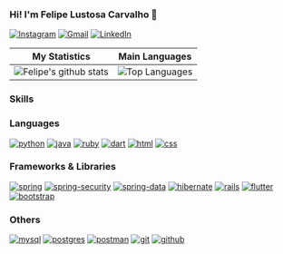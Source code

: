 ### Hi! I'm Felipe Lustosa Carvalho 👋

[![Instagram](https://img.shields.io/badge/Instagram-E4405F?style=for-the-badge&logo=instagram&logoColor=white)](https://www.instagram.com/felipe_nogueira.7/)
[![Gmail](https://img.shields.io/badge/Gmail-000000?style=for-the-badge&logo=gmail&logoColor=white)](mailto:felipelustosa915@gmail.com)
[![LinkedIn](https://img.shields.io/badge/LinkedIn-0077B5?style=for-the-badge&logo=linkedin&logoColor=white)](https://www.linkedin.com/in/felipe-lustosa-carvalho-6a3581276/)

| My Statistics                                                                                                                                                            | Main Languages                                                                                                                                                                   |
| ------------------------------------------------------------------------------------------------------------------------------------------------------------------------ | ---------------------------------------------------------------------------------------------------------------------------------------------------------------------------------- |
| ![Felipe's github stats](https://github-readme-stats.vercel.app/api?username=FelipeTiLustosa&show_icons=true&hide_border=true&count_private=true&theme=dracula) | ![Top Languages](https://github-readme-stats.vercel.app/api/top-langs/?username=FelipeTiLustosa&langs_count=10&count_private=true&hide_border=true&theme=dracula&layout=compact) |

### Skills
### Languages
[![python](https://img.shields.io/badge/Python-14354C?style=for-the-badge&logo=python&logoColor=white)]()
[![java](https://img.shields.io/badge/Java-ED8B00?style=for-the-badge&logo=openjdk&logoColor=white)]()
[![ruby](https://img.shields.io/badge/Ruby-CC342D?style=for-the-badge&logo=ruby&logoColor=white)]()
[![dart](https://img.shields.io/badge/Dart-0175C2?style=for-the-badge&logo=dart&logoColor=white)]()
[![html](https://img.shields.io/badge/HTML-e34f26?&style=for-the-badge&logo=html5&logoColor=white)]()
[![css](https://img.shields.io/badge/CSS-239120?&style=for-the-badge&logo=css3&logoColor=white)]()

### Frameworks & Libraries
[![spring](https://img.shields.io/badge/Spring_Boot-F2F4F9?style=for-the-badge&logo=spring-boot)]()
[![spring-security](https://img.shields.io/badge/Spring_Security-6DB33F?style=for-the-badge&logo=spring&logoColor=white)]()
[![spring-data](https://img.shields.io/badge/Spring_Data_JPA-6DB33F?style=for-the-badge&logo=spring&logoColor=white)]()
[![hibernate](https://img.shields.io/badge/Hibernate-59666C?style=for-the-badge&logo=Hibernate&logoColor=white)]()
[![rails](https://img.shields.io/badge/Ruby_on_Rails-CC0000?style=for-the-badge&logo=ruby-on-rails&logoColor=white)]()
[![flutter](https://img.shields.io/badge/Flutter-02569B?style=for-the-badge&logo=flutter&logoColor=white)]()
[![bootstrap](https://img.shields.io/badge/Bootstrap-563D7C?style=for-the-badge&logo=bootstrap&logoColor=white)]()

### Others
[![mysql](https://img.shields.io/badge/MySQL-00000F?style=for-the-badge&logo=mysql&logoColor=white)]()
[![postgres](https://img.shields.io/badge/PostgreSQL-316192?style=for-the-badge&logo=postgresql&logoColor=white)]()
[![postman](https://img.shields.io/badge/Postman-FF6C37?style=for-the-badge&logo=postman&logoColor=white)]()
[![git](https://img.shields.io/badge/GIT-E44C30?style=for-the-badge&logo=git&logoColor=white)]()
[![github](https://img.shields.io/badge/GitHub-100000?style=for-the-badge&logo=github&logoColor=white)]()
